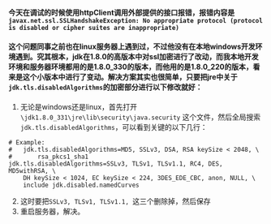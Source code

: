 #### 今天在调试的时候使用httpClient调用外部提供的接口报错，报错内容是` javax.net.ssl.SSLHandshakeException: No appropriate protocol (protocol is disabled or cipher suites are inappropriate)`
#### 这个问题同事之前也在linux服务器上遇到过，不过他没有在本地windows开发环境遇到。究其根本，jdk在1.8.0的高版本中对ssl加密进行了改动，而我本地开发环境和服务器环境都用的是1.8.0_330的版本，而他用的是1.8.0_220的版本，看来是这个小版本中进行了变动。解决方案其实也很简单，只要把jre中关于`jdk.tls.disabledAlgorithms`的加密部分进行以下修改就好：


1. 无论是windows还是linux，首先打开`\jdk1.8.0_331\jre\lib\security\java.security` 这个文件，然后全局搜索`jdk.tls.disabledAlgorithms`，可以看到关键的以下几行：
```
# Example:
#   jdk.tls.disabledAlgorithms=MD5, SSLv3, DSA, RSA keySize < 2048, \
#       rsa_pkcs1_sha1
jdk.tls.disabledAlgorithms=SSLv3, TLSv1, TLSv1.1, RC4, DES, MD5withRSA, \
    DH keySize < 1024, EC keySize < 224, 3DES_EDE_CBC, anon, NULL, \
    include jdk.disabled.namedCurves
```
2. 这时要把`SSLv3, TLSv1, TLSv1.1, `这三个删除掉，然后保存
3. 重启服务器，解决。
